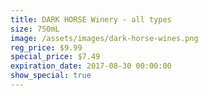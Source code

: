 ```yaml
---
title: DARK HORSE Winery - all types
size: 750mL
image: /assets/images/dark-horse-wines.png
reg_price: $9.99
special_price: $7.49
expiration_date: 2017-08-30 00:00:00
show_special: true
---
```



